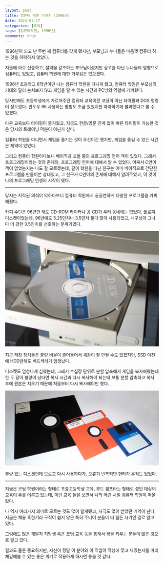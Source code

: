 ```yaml
---
layout: post
title: 컴퓨터 학원 이야기 (1996년)
date: 2024-03-17
categories: [추억]
tags: [컴퓨터학원, 1996년]
comments: true
---
```


1996년이 되고 난 두번 째 컴퓨터를 갖게 됐지만, 부모님과 누나들은 마음껏 컴퓨터 하는 것을 허락하지 않았다.

지출에 아주 신중하고, 절약을 강조하는 부모님이셨지만 상고를 다닌 누나들의 영향으로 컴퓨터도 있었고, 컴퓨터 학원에 대한 거부감은 없으셨다.

1996년 초등학교 6학년이던 나는 컴퓨터 학원을 다니게 됐고, 컴퓨터 학원은 부모님의 기대와 달리 눈치보지 않고 게임을 할 수 있는 시간과 PC방의 역할에 가까웠다.

당시만해도 초등학생에게 가르쳐주던 컴퓨터 교육이란 코딩이 아닌 타이핑과 DOS 명령어 정도였다. 윈도우 95 사용하는 방법도 조금 있었지만 따라하기에 불과했다고 볼 수 있겠다.

다른 교육보다 타이핑이 즐거웠고, 지금도 한글/영문 관계 없이 빠른 타이핑이 가능한 것은 당시의 트레이닝 덕분이 아닌가 싶다.

컴퓨터 학원을 다니면서 게임을 즐기는 것이 우선이긴 했지만, 게임을 즐길 수 있는 시간은 제약이 있었다. 

그리고 컴퓨터 학원이다보니 베이직과 코볼 등의 프로그래밍 언어 책이 있었다. 그래서 프로그래밍이라는 것의 존재와, 프로그래밍 언어에 대해서 알 수 있었다. 어째서 C언어 책이 없었는지는 나도 잘 모르겠는데, 같이 학원을 다닌 친구는 이미 베이직으로 간단한 프로그램을 만들어본 상태였고, 그 친구가 C언어의 존재에 대해서 알려주었고, 이 것이 나의 프로그래밍 인생의 시작이 됐다.

---

당시는 저작권 의식이 약하다보니 컴퓨터 학원에서 공공연하게 다양한 프로그램을 카피해줬다.

카피 수단은 96년만 해도 CD-ROM 라이터나 공 CD가 우리 동네에는 없었다. 플로피 디스켓이었는데, 96년에도 5.25인치나 3.5인치 둘다 많이 사용되었고, 내구성이 그나마 더 강한 3.5인치를 선호하는 분위기였다.

![](/img/2024/cd-rom.png)


최근 저장 장치들은 불량 비율이 줄어들어서 체감이 잘 안될 수도 있겠지만, SSD 이전에 HDD만해도 베드섹터가 엄청났다.

디스켓도 엄청나게 심했는데, 그래서 수십장 단위로 분할 압축해서 게임을 복사해왔는데 한 두 장이 불량이 났다면 복사 시간과 다시 복사해야 되는데 보통 분할 압축하고 복사 후에 원본은 지우기 때문에 처음부터 다시 복사해야만 했다.

![](/img/2024/floppy_disk.png)

불량 있는 디스켓인데 모르고 다시 사용하다가, 오류가 반복되면 현타가 온적도 있었다.

---

지금은 코딩 학원이라는 형태로 초중고등학생 교육, 부트 캠프라는 형태로 성인 대상의 교육이 주를 이루고 있는데, 이런 교육 들을 보면서 나의 어린 시절 컴퓨터 학원이 떠올랐다.

나 역시 여러가지 의미로 모르는 것도 많이 알게됐고, 자극도 많이 받았던 기억이 난다. 지금은 채용 혹한기라 구직이 쉽지 않은 특히 주니어 분들이 더 힘든 시기인 걸로 알고 있다.

그럼에도 많은 개발자 지망생 혹은 코딩 교육 등을 통해서 꿈을 키우는 분들이 많은 것으로 알고 있다.

결과도 물론 중요하지만, 자신이 정말 이 분야와 이 직업이 적성에 맞고 재밌는지를 미리 체감해볼 수 있는 좋은 계기로 작용하게 하시면 좋을 것 같다.
